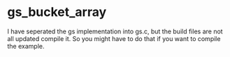 # gs_bucket_array

I have seperated the gs implementation into gs.c, but the build files are not all updated compile it.
So you might have to do that if you want to compile the example.

